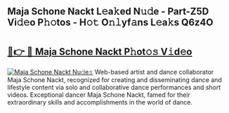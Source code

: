 ## Maja Schone Nackt L𝚎a𝚔ed N𝚞𝚍e - Part-Z5D Vi𝚍𝚎o P𝚑𝚘tos - H𝚘𝚝 O𝚗𝚕yf𝚊ns L𝚎a𝚔s Q6z4O

# <h2><a href="http://kf806p.oniu.top/?m=Maja+Schone+Nackt">🔗👉 🔴 Maja Schone Nackt P𝚑ot𝚘𝚜 V𝚒d𝚎o</a></h2>

[![Maja Schone Nackt Nu𝚍e𝚜](https://i.imgur.com/0qMVB7G.gif)](http://kf806p.oniu.top/?m=Maja+Schone+Nackt)
Web-based artist and dance collaborator Maja Schone Nackt, recognized for creating and disseminating dance and lifestyle content via solo and collaborative dance performances and short videos. Exceptional dancer Maja Schone Nackt, famed for their extraordinary skills and accomplishments in the world of dance.  
